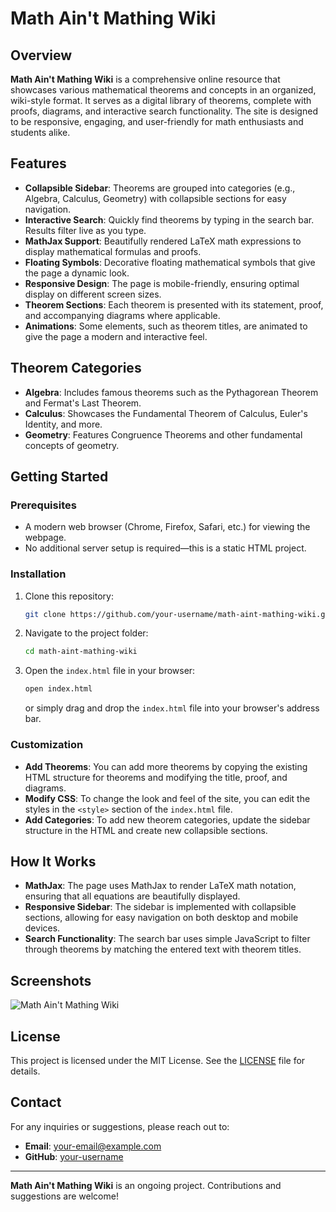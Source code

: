 # Math Ain't Mathing Wiki

## Overview
**Math Ain't Mathing Wiki** is a comprehensive online resource that showcases various mathematical theorems and concepts in an organized, wiki-style format. It serves as a digital library of theorems, complete with proofs, diagrams, and interactive search functionality. The site is designed to be responsive, engaging, and user-friendly for math enthusiasts and students alike.

## Features
- **Collapsible Sidebar**: Theorems are grouped into categories (e.g., Algebra, Calculus, Geometry) with collapsible sections for easy navigation.
- **Interactive Search**: Quickly find theorems by typing in the search bar. Results filter live as you type.
- **MathJax Support**: Beautifully rendered LaTeX math expressions to display mathematical formulas and proofs.
- **Floating Symbols**: Decorative floating mathematical symbols that give the page a dynamic look.
- **Responsive Design**: The page is mobile-friendly, ensuring optimal display on different screen sizes.
- **Theorem Sections**: Each theorem is presented with its statement, proof, and accompanying diagrams where applicable.
- **Animations**: Some elements, such as theorem titles, are animated to give the page a modern and interactive feel.

## Theorem Categories
- **Algebra**: Includes famous theorems such as the Pythagorean Theorem and Fermat's Last Theorem.
- **Calculus**: Showcases the Fundamental Theorem of Calculus, Euler's Identity, and more.
- **Geometry**: Features Congruence Theorems and other fundamental concepts of geometry.

## Getting Started

### Prerequisites
- A modern web browser (Chrome, Firefox, Safari, etc.) for viewing the webpage.
- No additional server setup is required—this is a static HTML project.

### Installation
1. Clone this repository:
    ```bash
    git clone https://github.com/your-username/math-aint-mathing-wiki.git
    ```
2. Navigate to the project folder:
    ```bash
    cd math-aint-mathing-wiki
    ```
3. Open the `index.html` file in your browser:
    ```bash
    open index.html
    ```
    or simply drag and drop the `index.html` file into your browser's address bar.

### Customization
- **Add Theorems**: You can add more theorems by copying the existing HTML structure for theorems and modifying the title, proof, and diagrams.
- **Modify CSS**: To change the look and feel of the site, you can edit the styles in the `<style>` section of the `index.html` file.
- **Add Categories**: To add new theorem categories, update the sidebar structure in the HTML and create new collapsible sections.

## How It Works
- **MathJax**: The page uses MathJax to render LaTeX math notation, ensuring that all equations are beautifully displayed.
- **Responsive Sidebar**: The sidebar is implemented with collapsible sections, allowing for easy navigation on both desktop and mobile devices.
- **Search Functionality**: The search bar uses simple JavaScript to filter through theorems by matching the entered text with theorem titles.

## Screenshots
![Math Ain't Mathing Wiki](screenshot.png)

## License
This project is licensed under the MIT License. See the [LICENSE](LICENSE) file for details.

## Contact
For any inquiries or suggestions, please reach out to:
- **Email**: your-email@example.com
- **GitHub**: [your-username](https://github.com/your-username)

---

**Math Ain't Mathing Wiki** is an ongoing project. Contributions and suggestions are welcome!

